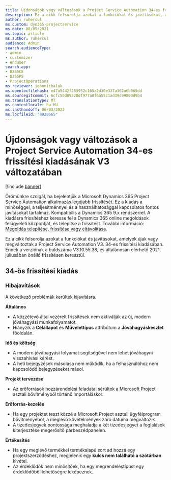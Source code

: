 ```yaml
---
title: Újdonságok vagy változások a Project Service Automation 34-es frissítési kiadásának V3 változatában
description: Ez a cikk felsorolja azokat a funkciókat és javításokat, amelyek elérhetők a Project Service Automation V3. 34-os frissítési kiadásában.
author: ruhercul
ms.custom: dyn365-projectservice
ms.date: 08/05/2021
ms.topic: article
ms.author: ruhercul
audience: Admin
search.audienceType:
- admin
- customizer
- enduser
search.app:
- D365CE
- D365PS
- ProjectOperations
ms.reviewer: johnmichalak
ms.openlocfilehash: e47a5442f285952c165a2d30e337a362a6b065dd
ms.sourcegitcommit: 6cfc50d89528df977a8f6a55c1ad39d99800d9b4
ms.translationtype: MT
ms.contentlocale: hu-HU
ms.lasthandoff: 06/03/2022
ms.locfileid: "8928665"
---
```

# <a name="whats-new-or-changed-in-project-service-automation-update-release-34-v3"></a>Újdonságok vagy változások a Project Service Automation 34-es frissítési kiadásának V3 változatában

[!include [banner](../includes/psa-now-project-operations.md)]

Örömünkre szolgál, ha bejelentjük a Microsoft Dynamics 365 Project Service Automation alkalmazás legújabb frissítését. Ez a kiadás a minőséggel, a teljesítménnyel és a használhatósággal kapcsolatos fontos javításokat tartalmaz. Kompatibilis a Dynamics 365 9.x rendszerrel. A kiadásra frissítéshez keresse fel a Dynamics 365 online megoldások felügyeleti központját, és telepítse a frissítést. További információ: [Megoldás telepítése, frissítése vagy eltávolítása](/power-platform/admin/install-remove-preferred-solution).

Ez a cikk felsorolja azokat a funkciókat és javításokat, amelyek újak vagy megváltoztak a Project Service Automation V3. 34-es frissítési kiadásában. Ennek a verziónak a buldszáma V3.10.55.38, és általánosan elérhető 2021. júliusában önálló frissítésen keresztül.

## <a name="update-release-34"></a>34-ös frissítési kiadás

### <a name="bug-fixes"></a>Hibajavítások
A következő problémák kerültek kijavításra.

**Általános**

- A közzétevő által vezérelt frissítések nem aktiválják az új, modern jóváhagyási munkafolyamatot.
- Hiányzik a **Célállapot** és **Művelettípus** attribútum a **Jóváhagyáskészlet** főoldalán.

**Idő és költség**

- A modern jóváhagyási folyamat segítségével nem lehet jóváhagyni visszahívási kérést.
- A heti bejegyzések másolása nem működik, ha a felhasználóhoz nem kapcsolódó bejegyzéseket másol.

**Projekt tervezése**

- Az erőforrások hozzárendelési feladatai sérültek a Microsoft Project asztali bővítményből történő importáláskor.

**Erőforrás-kezelés**

- Ha egy projektet teszt közzé a Microsoft Project asztali ügyfélprogram bővítményéből, a meglévő követelmények záró dátuma megváltozik.
- A tizedesjegyek pontossága meghaladja a két tizedesjegyet a foglalások kiterjesztése megerősítő párbeszédpanelen.

**Értékesítés**

- Ha egy meglévő termékkel termékalapú sort ad hozzá egy projektszerződéshez, megjelenik egy **kulcs nem található a szótárban** kivétel.
- Az érdeklődők nem minősítőek, ha egy megrendeléstípust egy érdeklődőből lehetőségre leképeznek.
